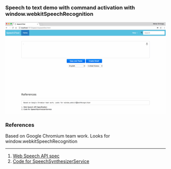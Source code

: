 ### Speech to text demo with command activation  with window.webkitSpeechRecognition 

![Demo1](img/speech2text-1.gif)

### References
  Based on Google Chromium team work. Looks for window.webkitSpeechRecognition


-------
 1. [Web Speech API spec](https://dvcs.w3.org/hg/speech-api/raw-file/tip/speechapi.html)
 2. [Code for SpeechSynthesizerService](https://chromium.googlesource.com/chromiumos/platform/speech_synthesis/+/0.11.241.B/speech_synthesizer_service.cc)

